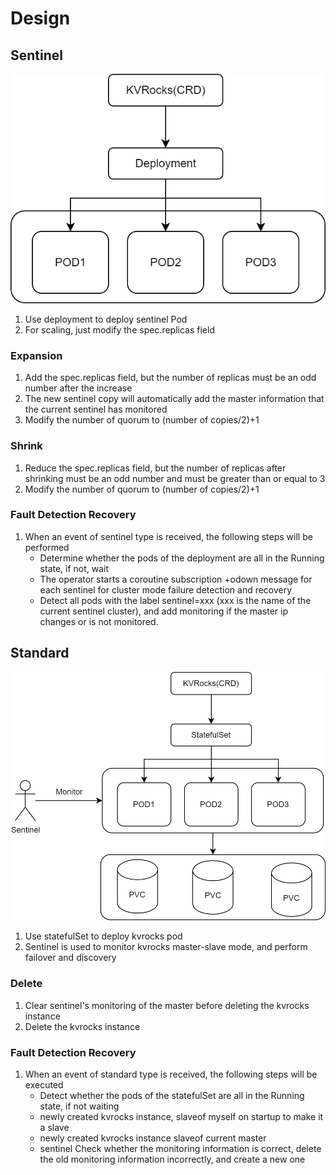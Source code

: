# Design

## Sentinel

![avatar](/docs/images/sentinel.png)

1. Use deployment to deploy sentinel Pod
2. For scaling, just modify the spec.replicas field

### Expansion

1. Add the spec.replicas field, but the number of replicas must be an odd number after the increase
2. The new sentinel copy will automatically add the master information that the current sentinel has monitored
3. Modify the number of quorum to (number of copies/2)+1

### Shrink

1. Reduce the spec.replicas field, but the number of replicas after shrinking must be an odd number and must be greater than or equal to 3
2. Modify the number of quorum to (number of copies/2)+1

### Fault Detection Recovery

1. When an event of sentinel type is received, the following steps will be performed
   - Determine whether the pods of the deployment are all in the Running state, if not, wait
   - The operator starts a coroutine subscription +odown message for each sentinel for cluster mode failure detection and recovery
   - Detect all pods with the label sentinel=xxx (xxx is the name of the current sentinel cluster), and add monitoring if the master ip changes or is not monitored.

## Standard

![avatar](/docs/images/standard.png)

1. Use statefulSet to deploy kvrocks pod
2. Sentinel is used to monitor kvrocks master-slave mode, and perform failover and discovery

### Delete

1. Clear sentinel's monitoring of the master before deleting the kvrocks instance
2. Delete the kvrocks instance


### Fault Detection Recovery

1. When an event of standard type is received, the following steps will be executed
   - Detect whether the pods of the statefulSet are all in the Running state, if not waiting
   - newly created kvrocks instance, slaveof myself on startup to make it a slave
   - newly created kvrocks instance slaveof current master
   - sentinel Check whether the monitoring information is correct, delete the old monitoring information incorrectly, and create a new one

